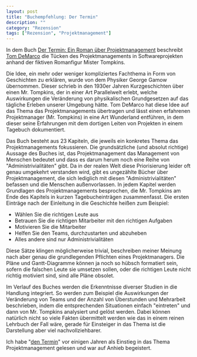 ```yaml
---
layout: post
title: "Buchempfehlung: Der Termin"
description: ""
category: "Rezension"
tags: ["Rezension", "Projektmanagement"]
---
```


In dem Buch [Der Termin: Ein Roman über Projektmanagement][1] beschreibt [Tom DeMarco][2] die Tücken des Projektmanagements in Softwareprojekten anhand der fiktiven Romanfigur Mister Tompkins.

Die Idee, ein mehr oder weniger kompliziertes Fachthema in Form von Geschichten zu erklären, wurde von dem Physiker George Gamow übernommen. Dieser schrieb in den 1930er Jahren Kurzgeschichten über einen Mr. Tompkins, der in einer Art Parallelwelt erlebt, welche Auswirkungen die Veränderung von physikalischen Grundgesetzen auf das tägliche Erleben unserer Umgebung hätte. Tom DeMarco hat diese Idee auf das Thema das Projektmanagements übertragen und lässt einen erfahrenen Projektmanager (Mr. Tompkins) in eine Art Wunderland entführen, in dem dieser seine Erfahrungen mit dem dortigen Leiten von Projekten in einem Tagebuch dokumentiert.

Das Buch besteht aus 23 Kapiteln, die jeweils ein konkretes Thema das Projektmanagements fokussieren. Die grundsätzliche (und absolut richtige) Aussage des Buches ist, das Projektmanagement das Management von Menschen bedeutet und dass es darum herum noch eine Reihe von "Administrivialitäten" gibt. Da in der realen Welt diese Priorisierung leider oft genau umgekehrt verstanden wird, gibt es ungezählte Bücher über Projektmanagement, die sich lediglich mit diesen "Administrivialitäten" befassen und die Menschen außenvorlassen. In jedem Kapitel werden Grundlagen des Projektmanagements besprochen, die Mr. Tompkins am Ende des Kapitels in kurzen Tagebucheinträgen zusammenfasst. Die ersten Einträge nach der Einleitung in die Geschichte heißen zum Beispiel:

- Wählen Sie die richtigen Leute aus
- Betrauen Sie die richtigen Mitarbeiter mit den richtigen Aufgaben
- Motivieren Sie die Mitarbeiter
- Helfen Sie den Teams, durchzustarten und abzuheben
- Alles andere sind nur Administrivialitäten

Diese Sätze klingen möglicherweise trivial, beschreiben meiner Meinung nach aber genau die grundlegenden Pflichten eines Projektmanagers. Die Pläne und Gantt-Diagramme können ja noch so hübsch formatiert sein, sofern die falschen Leute sie umsetzen sollen, oder die richtigen Leute nicht richtig motiviert sind, sind alle Pläne obsolet.

Im Verlauf des Buches werden die Erkenntnisse diverser Studien in die Handlung integriert. So werden zum Beispiel die Auswirkungen der Veränderung von Teams und der Anzahl von Überstunden und Mehrarbeit beschrieben, indem die entsprechenden Situationen einfach "eintreten" und dann von Mr. Tompkins analysiert und gelöst werden. Dabei können natürlich nicht so viele Fakten übermittelt werden wie das in einem reinen Lehrbuch der Fall wäre, gerade für Einsteiger in das Thema ist die Darstellung aber viel nachvollziehbarer.

Ich habe "[den Termin][1]" vor einigen Jahren als Einstieg in das Thema Projektmanagement gelesen und war auf Anhieb begeistert.

[1]: http://www.amazon.de/gp/product/3446414398/ref=as_li_ss_tl?ie=UTF8&camp=1638&creative=19454&creativeASIN=3446414398&linkCode=as2&tag=wwwnilsloewed-21
[2]: http://www.systemsguild.com/tdm.htm
